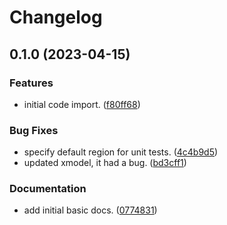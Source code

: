 # Changelog

## 0.1.0 (2023-04-15)


### Features

* initial code import. ([f80ff68](https://github.com/xyngular/py-xmodel-dynamo/commit/f80ff68513529d53101a532b3bd2e1d956f611bc))


### Bug Fixes

* specify default region for unit tests. ([4c4b9d5](https://github.com/xyngular/py-xmodel-dynamo/commit/4c4b9d5441b89dd61b9e7eddc6bb2f81da1ba039))
* updated xmodel, it had a bug. ([bd3cff1](https://github.com/xyngular/py-xmodel-dynamo/commit/bd3cff18b8ae862e3f59668624c60c642dd14fa6))


### Documentation

* add initial basic docs. ([0774831](https://github.com/xyngular/py-xmodel-dynamo/commit/07748318cc79ead3020ccf09b1408792a1a30fb3))
